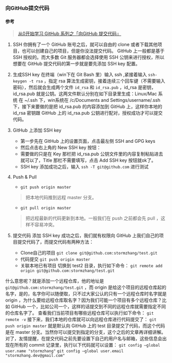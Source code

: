 ### 向GitHub提交代码

#### 参考
> [从0开始学习 GitHub 系列之「向GitHub 提交代码」](https://mp.weixin.qq.com/s?__biz=MzA4NTQwNDcyMA==&mid=2650661821&idx=1&sn=c6116ed82bff2d083bb152fbd8cbc38d&scene=21#wechat_redirect)

1. SSH
你拥有了一个 GitHub 账号之后，就可以自由的 clone 或者下载其他项目，也可以创建自己的项目，但是你没法提交代码。 GitHub 上一般都是基于 SSH 授权的。而大多数 Git 服务器都会选择使用 SSH 公钥来进行授权，所以想要在 GitHub 提交代码的第一步就是要先添加 SSH key 配置。  

2. 生成SSH key
在终端（win下在 Git Bash 里）输入 ssh ,紧接着输入 `ssh-keygen -t rsa` ，指定 rsa 算法生成密钥，接着连续三个回车键（不需要输入密码），然后就会生成两个文件 `id_rsa` 和 `id_rsa.pub` ，id_rsa 是密钥，id_rsa.pub 就是公钥。这两文件默认分别在如下目录里生成：Linux/Mac 系统 在 ~/.ssh 下，win系统在 /c/Documents and Settings/username/.ssh 下，接下来要做的是把 id_rsa.pub 的内容添加到 GitHub 上，这样你本地的 id_rsa 密钥跟 GitHub 上的 id_rsa.pub 公钥进行配对，授权成功才可以提交代码。  

3. GitHub 上添加 SSH key
    - 第一步先在 GitHub 上的设置页面，点击最左侧 SSH and GPG keys
    - 然后点击右上角的 New SSH key 按钮：
    - 需要做的只是在 Key 那栏把 id_rsa.pub 公钥文件里的内容复制粘贴进去就可以了，Title 那栏不需要填写，点击 Add SSH key 按钮就ok了。
    - SSH key 添加成功之后，输入 `ssh -T git@github.com` 进行测试

4. Push & Pull
    - `git push origin master`
    > 把本地代码推到远程 master 分支。   
    - `git pull origin master`
    >把远程最新的代码更新到本地。一般我们在 push 之前都会先 pull ，这样不容易冲突。
5. 提交代码
添加 SSH key 成功之后，我们就有权限向 GitHub 上我们自己的项目提交代码了，而提交代码有两种方法：
    - Clone自己的项目
`git clone git@github.com:stormzhang/test.git`
    - 代码提交
`git push origin master`
    - 关联本地已有项目
切换到 test2 目录，执行如下命令：
`git remote add origin git@github.com:stormzhang/test.git`  

什么意思呢？就是添加一个远程仓库，他的地址是`git@github.com:stormzhang/test.git` ，而 origin 是给这个项目的远程仓库起的名字，是的，名字你可以随便取，只不过大家公认的只有一个远程仓库时名字就是 origin ，为什么要给远程仓库取名字？因为我们可能一个项目有多个远程仓库？比如 GitHub 一个，比如公司一个，这样的话提交到不同的远程仓库就需要指定不同的仓库名字了。
查看我们当前项目有哪些远程仓库可以执行如下命令：
`git remote -v`
接下来，我们本地的仓库就可以向远程仓库进行代码提交了：
`git push origin master`
就是默认向 GitHub 上的 test 目录提交了代码，而这个代码是在 master 分支。当然你可以提交到指定的分支，这个之后的文章再详细讲解。
对了，友情提醒，在提交代码之前先要设置下自己的用户名与邮箱，这些信息会出现在所有的 commit 记录里，执行以下代码就可以设置：
`git config —global user.name "stormzhang"`
`git config —global user.email "stormzhang.dev@gmail.com"`